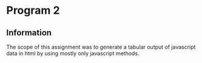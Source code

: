 # Program 2

## Information
The scope of this assignment was to generate a tabular output of javascript data in html by using mostly only javascript methods.